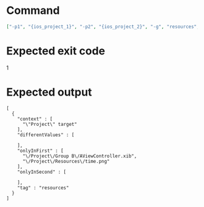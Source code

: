 # Command
```json
["-p1", "{ios_project_1}", "-p2", "{ios_project_2}", "-g", "resources", "-t", "Project", "-f", "json", "-v"]
```

# Expected exit code
1

# Expected output
```
[
  {
    "context" : [
      "\"Project\" target"
    ],
    "differentValues" : [

    ],
    "onlyInFirst" : [
      "\/Project\/Group B\/AViewController.xib",
      "\/Project\/Resources\/time.png"
    ],
    "onlyInSecond" : [

    ],
    "tag" : "resources"
  }
]

```
